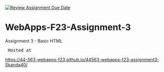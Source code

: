 [![Review Assignment Due Date](https://classroom.github.com/assets/deadline-readme-button-24ddc0f5d75046c5622901739e7c5dd533143b0c8e959d652212380cedb1ea36.svg)](https://classroom.github.com/a/q2-Q7VCy)
# WebApps-F23-Assignment-3
Assignment 3 - Basic HTML<pre> Hosted at </pre> https://44-563-webapps-f23.github.io/44563-webapps-f23-assignment3-Skanda40/
